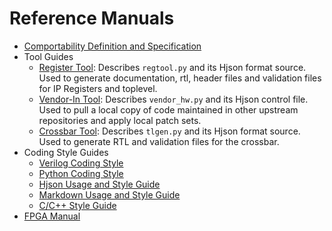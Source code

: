 # Reference Manuals

* [Comportability Definition and Specification](comportability_specification.md)
* Tool Guides
   * [Register Tool](register_tool.md): Describes `regtool.py` and its Hjson format source. Used to generate documentation, rtl, header files and validation files for IP Registers and toplevel.
   * [Vendor-In Tool](vendor_hw_tool.md): Describes `vendor_hw.py` and its Hjson control file. Used to pull a local copy of code maintained in other upstream repositories and apply local patch sets.
   * [Crossbar Tool](crossbar_tool.md): Describes `tlgen.py` and its Hjson format source. Used to generate RTL and validation files for the crossbar.
* Coding Style Guides
  * [Verilog Coding Style](https://github.com/lowRISC/style-guides/blob/master/VerilogCodingStyle.md)
  * [Python Coding Style](python_coding_style.md)
  * [Hjson Usage and Style Guide](hjson_usage_style.md)
  * [Markdown Usage and Style Guide](markdown_usage_style.md)
  * [C/C++ Style Guide](c_cpp_coding_style.md)
* [FPGA Manual](ref_manual_fpga.md)
